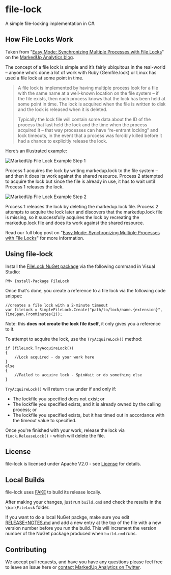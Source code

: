file-lock
=========

A simple file-locking implementation in C#.

## How File Locks Work ##

Taken from "[Easy Mode: Synchronizing Multiple Processes with File Locks](http://blog.markedup.com/2014/07/easy-mode-synchronizing-multiple-processes-with-file-locks/ "Easy Mode: Synchronizing Multiple Processes with File Locks")" on the [MarkedUp Analytics blog](http://blog.markedup.com/ "MarkedUp Analytics and In-app Marketing Blog").

The concept of a file lock is simple and it’s fairly ubiquitous in the real-world – anyone who’s done a lot of work with Ruby (Gemfile.lock) or Linux has used a file lock at some point in time.

> A file lock is implemented by having multiple process look for a file with the same name at a well-known location on the file system – if the file exists, then each process knows that the lock has been held at some point in time. The lock is acquired when the file is written to disk and the lock is released when it is deleted.
> 
> Typically the lock file will contain some data about the ID of the process that last held the lock and the time when the process acquired it – that way processes can have “re-entrant locking” and lock timeouts, in the event that a process was forcibly killed before it had a chance to explicitly release the lock.

Here’s an illustrated example:

![MarkedUp File Lock Example Step 1](http://markedupblog.blob.core.windows.net/wordpress/2014/07/file-lock-example.png)

Process 1 acquires the lock by writing markedup.lock to the file system – and then it does its work against the shared resource. Process 2 attempted to acquire the lock but since the file is already in use, it has to wait until Process 1 releases the lock.

![MarkedUp File Lock Example Step 2](http://markedupblog.blob.core.windows.net/wordpress/2014/07/file-lock-example-step-2.png)

Process 1 releases the lock by deleting the markedup.lock file. Process 2 attempts to acquire the lock later and discovers that the markedup.lock file is missing, so it successfully acquires the lock by recreating the markedup.lock file and does its work against the shared resource.

Read our full blog post on "[Easy Mode: Synchronizing Multiple Processes with File Locks](http://blog.markedup.com/2014/07/easy-mode-synchronizing-multiple-processes-with-file-locks/ "Easy Mode: Synchronizing Multiple Processes with File Locks")" for more information.

## Using file-lock ##

Install the [FileLock NuGet package](https://www.nuget.org/packages/FileLock/ "MarkedUp C# File Lock package") via the following command in Visual Studio:

    PM> Install-Package FileLock

Once that's done, you create a reference to a file lock via the following code snippet:

    //creates a file lock with a 2-minute timeout
    var fileLock = SimpleFileLock.Create("path/to/lock/name.{extension}", TimeSpan.FromMinutes(2));

Note: this **does not create the lock file itself**, it only gives you a reference to it.

To attempt to acquire the lock, use the `TryAcquireLock()` method:

    if (fileLock.TryAcquireLock())
    {
    	//Lock acquired - do your work here
    }
    else
    {
    	//Failed to acquire lock - SpinWait or do something else
    }

`TryAcquireLock()` will return `true` under if and only if:

* The lockfile you specified does not exist; or
* The lockfile you specified exists, and it is already owned by the calling process; or
* The lockfile you specified exists, but it has timed out in accordance with the timeout value to specified.

Once you're finished with your work, release the lock via `fLock.ReleaseLock()` - which will delete the file.


## License ##
file-lock is licensed under Apache V2.0 - see [License](LICENSE) for details.

## Local Builds ##
file-lock uses [FAKE](https://github.com/fsharp/FAKE "FAKE - F# build system") to build its release locally. 

After making your changes, just run `build.cmd` and check the results in the `\bin\FileLock` folder.

If you want to do a local NuGet packge, make sure you edit [RELEASE+NOTES.md](RELEASE_NOTES.md) and add a new entry at the top of the file with a new version number before you run the build. This will increment the version number of the NuGet package produced when `build.cmd` runs.

## Contributing ##
We accept pull requests, and have you have any questions please feel free to leave an issue here or [contact MarkedUp Analytics on Twitter](https://twitter.com/markedupmobi "MarkedUp Analytics and In-app Marketing on Twitter").
